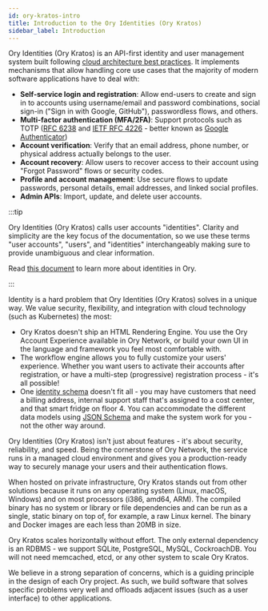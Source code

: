 ```yaml
---
id: ory-kratos-intro
title: Introduction to the Ory Identities (Ory Kratos)
sidebar_label: Introduction
---
```


Ory Identities (Ory Kratos) is an API-first identity and user management system built following
[cloud architecture best practices](https://www.ory.sh/docs/ecosystem/software-architecture-philosophy/). It implements mechanisms
that allow handling core use cases that the majority of modern software applications have to deal with:

- **Self-service login and registration**: Allow end-users to create and sign in to accounts using username/email and password
  combinations, social sign-in ("Sign in with Google, GitHub"), passwordless flows, and others.
- **Multi-factor authentication (MFA/2FA)**: Support protocols such as TOTP ([RFC 6238](https://tools.ietf.org/html/rfc6238) and
  [IETF RFC 4226](https://tools.ietf.org/html/rfc4226) - better known as
  [Google Authenticator](https://en.wikipedia.org/wiki/Google_Authenticator))
- **Account verification**: Verify that an email address, phone number, or physical address actually belongs to the user.
- **Account recovery**: Allow users to recover access to their account using "Forgot Password" flows or security codes.
- **Profile and account management**: Use secure flows to update passwords, personal details, email addresses, and linked social
  profiles.
- **Admin APIs**: Import, update, and delete user accounts.

:::tip

Ory Identities (Ory Kratos) calls user accounts "identities". Clarity and simplicity are the key focus of the documentation, so we
use these terms "user accounts", "users", and "identities" interchangeably making sure to provide unambiguous and clear
information.

Read [this document](./manage-identities/overview) to learn more about identities in Ory.

:::

Identity is a hard problem that Ory Identities (Ory Kratos) solves in a unique way. We value security, flexibility, and
integration with cloud technology (such as Kubernetes) the most:

- Ory Kratos doesn't ship an HTML Rendering Engine. You use the Ory Account Experience available in Ory Network, or build your own
  UI in the language and framework you feel most comfortable with.
- The workflow engine allows you to fully customize your users' experience. Whether you want users to activate their accounts
  after registration, or have a multi-step (progressive) registration process - it's all possible!
- One [identity schema](./manage-identities/identity-schema) doesn't fit all - you may have customers that need a billing address,
  internal support staff that's assigned to a cost center, and that smart fridge on floor 4. You can accommodate the different
  data models using [JSON Schema](https://json-schema.org/) and make the system work for you - not the other way around.

Ory Identities (Ory Kratos) isn't just about features - it's about security, reliability, and speed. Being the cornerstone of Ory
Network, the service runs in a managed cloud environment and gives you a production-ready way to securely manage your users and
their authentication flows.

When hosted on private infrastructure, Ory Kratos stands out from other solutions because it runs on any operating system (Linux,
macOS, Windows) and on most processors (i386, amd64, ARM). The compiled binary has no system or library or file dependencies and
can be run as a single, static binary on top of, for example, a raw Linux kernel. The binary and Docker images are each less than
20MB in size.

Ory Kratos scales horizontally without effort. The only external dependency is an RDBMS - we support SQLite, PostgreSQL, MySQL,
CockroachDB. You will not need memcached, etcd, or any other system to scale Ory Kratos.

We believe in a strong separation of concerns, which is a guiding principle in the design of each Ory project. As such, we build
software that solves specific problems very well and offloads adjacent issues (such as a user interface) to other applications.
